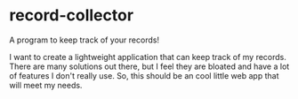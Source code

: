 # record-collector

A program to keep track of your records!

I want to create a lightweight application that can keep track of my records. There are many solutions out there, but I feel they are bloated and have a lot of features I don't really use. So, this should be an cool little web app that will meet my needs.